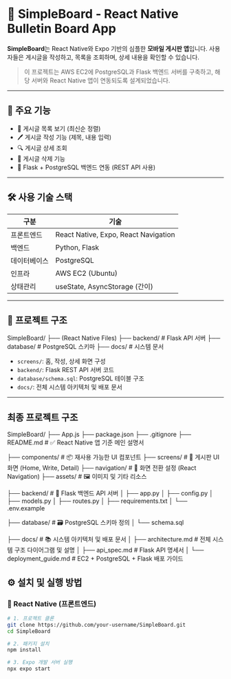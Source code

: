 # 📝 SimpleBoard - React Native Bulletin Board App

**SimpleBoard**는 React Native와 Expo 기반의 심플한 **모바일 게시판 앱**입니다. 사용자들은 게시글을 작성하고, 목록을 조회하며, 상세 내용을 확인할 수 있습니다.

> 이 프로젝트는 AWS EC2에 PostgreSQL과 Flask 백엔드 서버를 구축하고, 해당 서버와 React Native 앱이 연동되도록 설계되었습니다.

---

## 🚀 주요 기능

- 📄 게시글 목록 보기 (최신순 정렬)
- 🖊️ 게시글 작성 기능 (제목, 내용 입력)
- 🔍 게시글 상세 조회
- 🧹 게시글 삭제 기능
- 🔗 Flask + PostgreSQL 백엔드 연동 (REST API 사용)

---

## 🛠️ 사용 기술 스택

| 구분 | 기술 |
|------|------|
| 프론트엔드 | React Native, Expo, React Navigation |
| 백엔드 | Python, Flask |
| 데이터베이스 | PostgreSQL |
| 인프라 | AWS EC2 (Ubuntu) |
| 상태관리 | useState, AsyncStorage (간이) |

---

## 📁 프로젝트 구조

SimpleBoard/
├── (React Native Files)
├── backend/ # Flask API 서버
├── database/ # PostgreSQL 스키마
├── docs/ # 시스템 문서

- `screens/`: 홈, 작성, 상세 화면 구성
- `backend/`: Flask REST API 서버 코드
- `database/schema.sql`: PostgreSQL 테이블 구조
- `docs/`: 전체 시스템 아키텍처 및 배포 문서

---

## 최종 프로젝트 구조

SimpleBoard/
├── App.js
├── package.json
├── .gitignore
├── README.md                   # ✅ React Native 앱 기준 메인 설명서

├── components/                # 📦 재사용 가능한 UI 컴포넌트
├── screens/                   # 📱 게시판 UI 화면 (Home, Write, Detail)
├── navigation/                # 🧭 화면 전환 설정 (React Navigation)
├── assets/                    # 🖼️ 이미지 및 기타 리소스

├── backend/                   # 🐍 Flask 백엔드 API 서버
│   ├── app.py
│   ├── config.py
│   ├── models.py
│   ├── routes.py
│   ├── requirements.txt
│   └── .env.example

├── database/                  # 🗃️ PostgreSQL 스키마 정의
│   └── schema.sql

├── docs/                      # 📚 시스템 아키텍처 및 배포 문서
│   ├── architecture.md        # 전체 시스템 구조 다이어그램 및 설명
│   ├── api_spec.md            # Flask API 명세서
│   └── deployment_guide.md    # EC2 + PostgreSQL + Flask 배포 가이드

## ⚙️ 설치 및 실행 방법

### 📱 React Native (프론트엔드)

```bash
# 1. 프로젝트 클론
git clone https://github.com/your-username/SimpleBoard.git
cd SimpleBoard

# 2. 패키지 설치
npm install

# 3. Expo 개발 서버 실행
npx expo start

